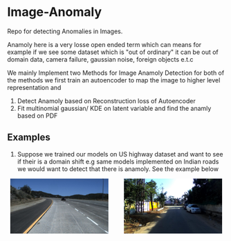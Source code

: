 # Image-Anomaly
Repo for detecting Anomalies in Images.

Anamoly here is a very losse open ended term which can means for example if we see some dataset which is "out of ordinary" it can be out of domain data, camera failure, gaussian noise, foreign objects e.t.c


We mainly Implement two Methods for Image Anamoly Detection for both of the methods we first train an autoencoder to map the image to higher level representation and

1) Detect Anamoly based on Reconstruction loss of Autoencoder
2) Fit multinomial gaussian/ KDE on latent variable and find the anamly based on PDF


## Examples

1) Suppose we trained our models on US highway dataset and want to see if their is a domain shift e.g same models implemented on Indian roads we would want to detect that there is anamoly. See the example below

<p align="center">
  <img alt="Light" src="vis_imgs/usa_driving.jpg" width="45%">
&nbsp; &nbsp; &nbsp; &nbsp;
  <img alt="Dark" src="vis_imgs/indian_driving.jpg" width="45%">
</p>